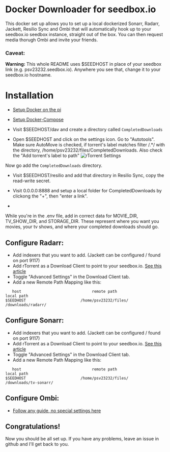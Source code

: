 # Docker Downloader for seedbox.io

This docker set up allows you to set up a local dockerized Sonarr, Radarr, Jackett, Resilio Sync and Ombi that will automatically hook up to your seedbox.io seedbox instance, straight out of the box. You can then request media thorugh Ombi and invite your friends.

### Caveat:

**Warning:** This whole README uses $SEEDHOST in place of your seedbox link (e.g. psv23232.seedbox.io). Anywhere you see that, change it to your seedbox.io hostname.


# Installation

* [Setup Docker on the pi](https://blog.hypriot.com/getting-started-with-docker-and-linux-on-the-raspberry-pi/)

* [Setup Docker-Compose](https://www.berthon.eu/2017/getting-docker-compose-on-raspberry-pi-arm-the-easy-way/)

* Visit $SEEDHOST/dav  and create a directory called `CompletedDownloads`

* Open $SEEDHOST  and click on the settings icon. Go to "Autotools". Make sure AutoMove is checked, if torrent's label matches filter /.*/ with the directory, /home/psv23232/files/CompletedDownloads. Also check the "Add torrent's label to path"
![rTorrent Settings](https://github.com/hjhart/docker-downloader/blob/master/assets/rtorrent_settings.png)

Now go add the `CompletedDownloads` directory.

* Visit $SEEDHOST/resilio and add that directory in Resilio Sync, copy the read-write secret.

* Visit 0.0.0.0:8888 and setup a local folder for CompletedDownloads by clickong the "+", then "enter a link".

*


While you're in the .env file, add in correct data for MOVIE_DIR, TV_SHOW_DIR, and STORAGE_DIR. These represent where you want you movies, your tv shows, and where your completed downloads should go.

## Configure Radarr:

* Add indexers that you want to add. (Jackett can be configured / found on port 9117)
* Add rTorrent as a Download Client to point to your seedbox.io. [See this article](https://panel.seedbox.io/index.php?rp=/knowledgebase/41/How-to-connect-Sonarr-to-your-service.html)
* Toggle "Advanced Settings" in the Download Client tab.
* Add a new Remote Path Mapping like this:

```
   host                               remote path                                        local path
$SEEDHOST                        /home/psv23232/files/                                       /downloads/radarr/

```

## Configure Sonarr: 

* Add indexers that you want to add. (Jackett can be configured / found on port 9117)
* Add rTorrent as a Download Client to point to your seedbox.io. [See this article](https://panel.seedbox.io/index.php?rp=/knowledgebase/41/How-to-connect-Sonarr-to-your-service.html)
* Toggle "Advanced Settings" in the Download Client tab.
* Add a new Remote Path Mapping like this:

```
   host                               remote path                                        local path
$SEEDHOST                        /home/psv23232/files/                                       /downloads/tv-sonarr/

```
## Configure Ombi:

* [Follow any guide, no special settings here](https://github.com/Cloudbox/Cloudbox/wiki/Install:-Ombi)


## Congratulations!

Now you should be all set up. If you have any problems, leave an issue in github and I'll get back to you.

